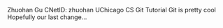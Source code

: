 Zhuohan Gu CNetID: zhuohan
UChicago CS Git Tutorial
Git is pretty cool
Hopefully our last change...
